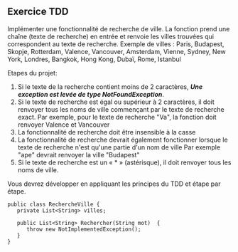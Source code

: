 ## Exercice TDD

Implémenter une fonctionnalité de recherche de ville. La fonction prend une chaîne (texte de recherche) en entrée et renvoie les villes trouvées qui correspondent au texte de recherche.
Exemple de villes : Paris, Budapest, Skopje, Rotterdam, Valence, Vancouver, Amsterdam, Vienne, Sydney, New York, Londres, Bangkok, Hong Kong, Dubaï, Rome, Istanbul

Etapes du projet:
1. Si le texte de la recherche contient moins de 2 caractères, ***Une exception est levée de type NotFoundException***.
2. Si le texte de recherche est égal ou supérieur à 2 caractères, il doit renvoyer tous les noms de ville commençant par le texte de recherche exact.
   Par exemple, pour le texte de recherche "Va", la fonction doit renvoyer Valence et Vancouver 
3. La fonctionnalité de recherche doit être insensible à la casse
4. La fonctionnalité de recherche devrait également fonctionner lorsque le texte de recherche n'est qu'une partie d'un nom de ville
   Par exemple "ape" devrait renvoyer la ville "Budapest"
5. Si le texte de recherche est un « * » (astérisque), il doit renvoyer tous les noms de ville.

Vous devrez développer en appliquant les principes du TDD et étape par étape. 

```
public class RechercheVille {
   private List<String> villes;
   
   public List<String> Rechercher(String mot)  {
      throw new NotImplementedException();
   }
}
```
